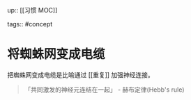 up:: [[习惯 MOC]]

tags:: #concept

# 将蜘蛛网变成电缆

把蜘蛛网变成电缆是比喻通过 [[重复]] 加强神经连接。

> 「共同激发的神经元连结在一起」 - 赫布定律(Hebb's rule)
